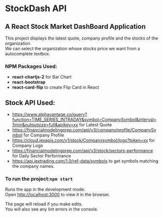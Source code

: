 # StockDash API

## A React Stock Market DashBoard Application

This project displays the latest quote, company profile and the stocks of the organization.<br/>
We can select the organization whose stocks price we want from a autocomplete textbox.

### NPM Packages Used:
- **react-chartjs-2** for Bar Chart
- **react-bootstrap**
- **react-card-flip** to create Flip Card in React

## Stock API Used:
- https://www.alphavantage.co/query?function=TIME_SERIES_INTRADAY&symbol=CompanySymbol&interval=5min&outputsize=full&apikey=xx for Latest Quote 
- https://financialmodelingprep.com/api/v3/company/profile/CompanySymbol for Company Profile
- https://cloud.iexapis.com/v1/stock/Companysymbol/logo?token=xx for Company Logo
- https://financialmodelingprep.com/api/v3/stock/sectors-performance for Daily Sector Performance
- https://api.iextrading.com/1.0/ref-data/symbols to get symbols matching the company names.


### To run the project:`npm start`

Runs the app in the development mode.<br />
Open [http://localhost:3000](http://localhost:3000) to view it in the browser.

The page will reload if you make edits.<br />
You will also see any lint errors in the console.





